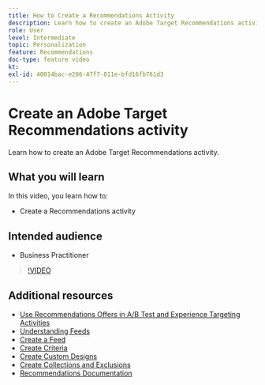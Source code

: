```yaml
---
title: How to Create a Recommendations Activity
description: Learn how to create an Adobe Target Recommendations activity.
role: User
level: Intermediate
topic: Personalization
feature: Recommendations
doc-type: feature video
kt:
exl-id: 40014bac-e206-47f7-811e-bfd16fb761d3
---
```

# Create an Adobe Target Recommendations activity

Learn how to create an Adobe Target Recommendations activity.

## What you will learn

In this video, you learn how to:

* Create a Recommendations activity

## Intended audience

* Business Practitioner

>[!VIDEO](https://video.tv.adobe.com/v/27688?quality=12)

## Additional resources

* [Use Recommendations Offers in A/B Test and Experience Targeting Activities](use-recommendations-offers.md)
* [Understanding Feeds](understanding-feeds.md)
* [Create a Feed](create-a-feed.md)
* [Create Criteria](create-criteria.md)
* [Create Custom Designs](create-custom-designs.md)
* [Create Collections and Exclusions](create-collections-and-exclusions.md)
* [Recommendations Documentation](https://experienceleague.adobe.com/docs/target/using/recommendations/recommendations.html?lang=en)
